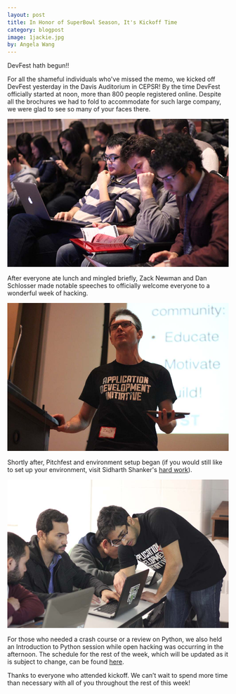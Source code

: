 ```yaml
---
layout: post
title: In Honor of SuperBowl Season, It's Kickoff Time
category: blogpost
image: 1jackie.jpg
by: Angela Wang
---
```

DevFest hath begun!!

For all the shameful individuals who've missed the memo, we kicked off DevFest yesterday in the Davis Auditorium in CEPSR! By the time DevFest officially started at noon, more than 800 people registered online. Despite all the brochures we had to fold to accommodate for such large company, we were glad to see so many of your faces there.

![crowd](/img/1crowd.jpg) 

After everyone ate lunch and mingled briefly, Zack Newman and Dan Schlosser made notable speeches to officially welcome everyone to a wonderful week of hacking. 

![Zack](/img/1zack.jpg)

Shortly after, Pitchfest and environment setup began (if you would still like to set up your environment, visit Sidharth Shanker's [hard work](http://squidarth.github.io/Devfest-Environment-Setup/)). 

![sid](/img/1sid.jpg)

For those who needed a crash course or a review on Python, we also held an Introduction to Python session while open hacking was occurring in the afternoon. The schedule for the rest of the week, which will be updated as it is subject to change, can be found [here](http://adicu.com/devfest/).

Thanks to everyone who attended kickoff. We can’t wait to spend more time than necessary with all of you throughout the rest of this week!

